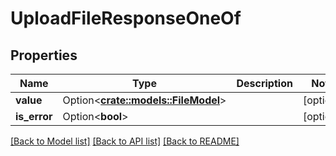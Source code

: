 # UploadFileResponseOneOf

## Properties

Name | Type | Description | Notes
------------ | ------------- | ------------- | -------------
**value** | Option<[**crate::models::FileModel**](FileModel.md)> |  | [optional]
**is_error** | Option<**bool**> |  | [optional]

[[Back to Model list]](../README.md#documentation-for-models) [[Back to API list]](../README.md#documentation-for-api-endpoints) [[Back to README]](../README.md)


